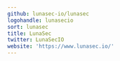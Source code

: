 ```yaml
---
github: lunasec-io/lunasec
logohandle: lunasecio
sort: lunasec
title: LunaSec
twitter: LunaSecIO
website: 'https://www.lunasec.io/'
---
```

